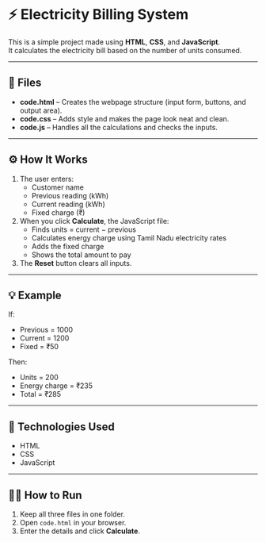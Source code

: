 # ⚡ Electricity Billing System

This is a simple project made using **HTML**, **CSS**, and **JavaScript**.  
It calculates the electricity bill based on the number of units consumed.

---

## 📂 Files

- **code.html** – Creates the webpage structure (input form, buttons, and output area).  
- **code.css** – Adds style and makes the page look neat and clean.  
- **code.js** – Handles all the calculations and checks the inputs.

---

## ⚙️ How It Works

1. The user enters:
   - Customer name  
   - Previous reading (kWh)  
   - Current reading (kWh)  
   - Fixed charge (₹)
2. When you click **Calculate**, the JavaScript file:
   - Finds units = current − previous  
   - Calculates energy charge using Tamil Nadu electricity rates  
   - Adds the fixed charge  
   - Shows the total amount to pay
3. The **Reset** button clears all inputs.

---

## 💡 Example

If:
- Previous = 1000  
- Current = 1200  
- Fixed = ₹50  

Then:
- Units = 200  
- Energy charge = ₹235  
- Total = ₹285  

---

## 🧰 Technologies Used
- HTML  
- CSS  
- JavaScript

---

## 🧑‍💻 How to Run
1. Keep all three files in one folder.  
2. Open `code.html` in your browser.  
3. Enter the details and click **Calculate**.
